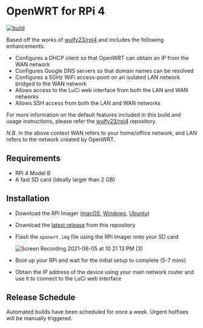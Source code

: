 # OpenWRT for RPi 4
[![build](https://github.com/damianperera/openwrt-rpi/actions/workflows/build.yml/badge.svg)](https://github.com/damianperera/openwrt-rpi/actions/workflows/build.yml)

Based off the works of [wulfy23/rpi4](https://github.com/wulfy23/rpi4) and includes the following enhancements:
- Configures a DHCP client so that OpenWRT can obtain an IP from the WAN network
- Configures Google DNS servers so that domain names can be resolved
- Configures a 5GHz WiFi access-point on an isolated LAN network bridged to the WAN network
- Allows access to the LuCi web interface from both the LAN and WAN networks
- Allows SSH access from both the LAN and WAN networks

For more information on the default features included in this build and usage instructions, please refer the [wulfy23/rpi4](https://github.com/wulfy23/rpi4) repository.

_N.B._ In the above context WAN refers to your home/office network, and LAN refers to the network created by OpenWRT.

## Requirements
- RPi 4 Model B
- A fast SD card (ideally larger than 2 GB)

## Installation
- Download the RPi Imager ([macOS](https://downloads.raspberrypi.org/imager/imager_latest.dmg), [Windows](https://downloads.raspberrypi.org/imager/imager_latest.exe), [Ubuntu](https://downloads.raspberrypi.org/imager/imager_latest_amd64.deb))
- Download the [latest release](https://github.com/damianperera/openwrt-rpi/releases) from this repository
- Flash the `openwrt.img` file using the RPi Imager onto your SD card

  ![Screen Recording 2021-06-05 at 10 21 13 PM (3)](https://user-images.githubusercontent.com/15967502/120904641-7bfea700-c64d-11eb-8b29-1917431e2921.gif)
- Boot up your RPi and wait for the initial setup to complete (5-7 mins)
- Obtain the IP address of the device using your main network router and use it to connect to the LuCi web interface

## Release Schedule
Automated builds have been scheduled for once a week. Urgent hotfixes will be manually triggered.
